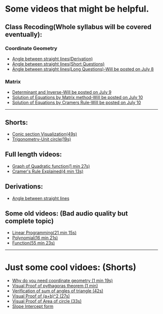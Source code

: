 # Some videos that might be helpful. 

## Class Recoding(Whole syllabus will be covered eventually):

### Coordinate Geometry

- [Angle between straight lines(Derivation)](https://youtu.be/1a51_URJFa0?si=XbvI5fHJGREUBBCr)
- [Angle between straight lines(Short Questions)](https://youtu.be/fyVmyN7-2X4)
- [Angle between straight lines(Long Questions)-Will be posted on July 8]()

### Matrix
- [Determinant and Inverse-Will be posted on July 9]()
- [Solution of Equations by Matrix method-Will be posted on July 10]()
- [Solution of Equations by Cramers Rule-Will be posted on July 10]()

---

## Shorts:

- [Conic section Visualization(49s)](https://youtube.com/shorts/Y9y6HEpW8W4?feature=share)
- [Trigonometry-Unit circle(19s)](https://youtube.com/shorts/NuWqoXFhgdM?feature=share)


## Full length videos:

- [Graph of Quadratic function(1 min 27s)](https://youtu.be/Al6BF10BSPY)
- [Cramer's Rule Explained(4 min 13s)](https://youtu.be/g_eMbMuzaOo)


## Derivations:
- [Angle between straight lines](https://youtu.be/1a51_URJFa0)

## Some old videos: (Bad audio quality but complete topic)

- [Linear Programming(21 min 15s)](https://youtu.be/z_4yHNLT7KM)
- [Polynomial(16 min 21s)](https://youtu.be/JqMWYhKpAvc)
- [Function(55 min 23s)](https://youtu.be/Qnz5QkAD_aE)

----

# Just some cool vidoes: (Shorts)

- [Why do you need coordinate geometry (1 min 19s)](https://youtube.com/shorts/S4pmWmsGSP4?feature=share)
- [Visual Proof of pythagoras theorem (1 min)](https://youtube.com/shorts/zcYTzHTVvbw?feature=share)
- [Verification of sum of angles of triangle (42s)](https://youtube.com/shorts/A4SjSJW-3kM?feature=share)
- [Visual Proof of (a+b)^2 (27s)](https://youtube.com/shorts/djZC5Z4RW-E?feature=share)
- [Visual Proof of Area of circle (33s)](https://youtube.com/shorts/y4VVuy18mrU?feature=share)
- [Slope Intercept form](https://youtube.com/shorts/psuQRQhVmMo?feature=share)